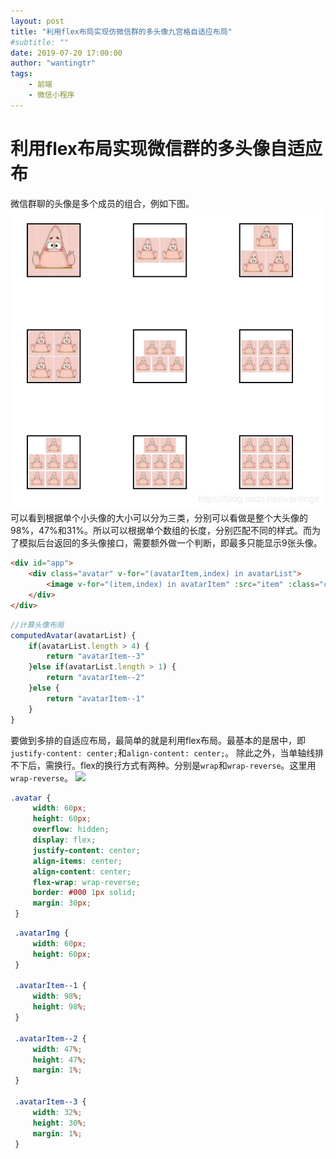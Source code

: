 ```yaml
---
layout: post
title: "利用flex布局实现仿微信群的多头像九宫格自适应布局"
#subtitle: ""
date: 2019-07-20 17:00:00
author: "wantingtr"
tags:
    - 前端
    - 微信小程序
---
```





# 利用flex布局实现微信群的多头像自适应布
微信群聊的头像是多个成员的组合，例如下图。
![avatar](/img/post/avatar.jpg)
可以看到根据单个小头像的大小可以分为三类，分别可以看做是整个大头像的98%，47%和31%。所以可以根据单个数组的长度，分别匹配不同的样式。而为了模拟后台返回的多头像接口，需要额外做一个判断，即最多只能显示9张头像。

```html
<div id="app">
    <div class="avatar" v-for="(avatarItem,index) in avatarList">
        <image v-for="(item,index) in avatarItem" :src="item" :class="computedAvatar(avatarItem)" v-if="index < 9"></image>
    </div>
</div>
```

```js
//计算头像布局
computedAvatar(avatarList) {
    if(avatarList.length > 4) {
        return "avatarItem--3"
    }else if(avatarList.length > 1) {
        return "avatarItem--2"
    }else {
        return "avatarItem--1"
    }
}
```
要做到多排的自适应布局，最简单的就是利用flex布局。最基本的是居中，即`justify-content: center;`和`align-content: center;`。
除此之外，当单轴线排不下后，需换行。flex的换行方式有两种。分别是`wrap`和`wrap-reverse`。这里用`wrap-reverse`。
![](https://img-blog.csdnimg.cn/20190720165645332.jpg?x-oss-process=image/watermark,type_ZmFuZ3poZW5naGVpdGk,shadow_10,text_aHR0cHM6Ly9ibG9nLmNzZG4ubmV0L3dhbnRpbmd0cg==,size_16,color_FFFFFF,t_70)

```css
.avatar {
     width: 60px;
     height: 60px;
     overflow: hidden;
     display: flex;
     justify-content: center;
     align-items: center;
     align-content: center;
     flex-wrap: wrap-reverse;
     border: #000 1px solid;
     margin: 30px;
 }
```

```css
 .avatarImg {
     width: 60px;
     height: 60px;
 }

 .avatarItem--1 {
     width: 98%;
     height: 98%;
 }

 .avatarItem--2 {
     width: 47%;
     height: 47%;
     margin: 1%;
 }

 .avatarItem--3 {
     width: 32%;
     height: 30%;
     margin: 1%;
 }
```
